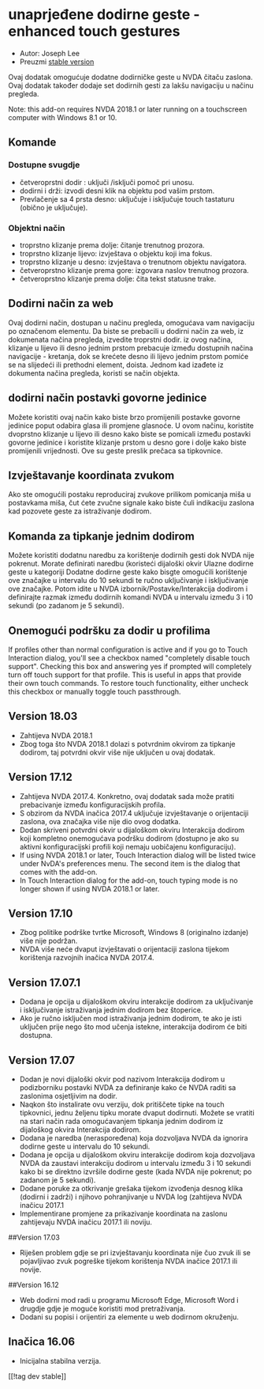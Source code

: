 # unaprjeđene dodirne geste -enhanced touch gestures #

* Autor: Joseph Lee
* Preuzmi [stable version][1]

Ovaj dodatak omogućuje dodatne dodirničke geste u NVDA čitaču zaslona. Ovaj
dodatak također dodaje set dodirnih gesti za lakšu navigaciju u načinu
pregleda.

Note: this add-on requires NVDA 2018.1 or later running on a touchscreen
computer with Windows 8.1 or 10.

## Komande

### Dostupne svugdje

* četveroprstni dodir : uključi /isključi pomoč pri unosu.
* dodirni i drži: izvodi desni klik na objektu pod vašim prstom.
* Prevlačenje sa 4 prsta desno: uključuje i isključuje touch tastaturu
  (obično je uključuje).

### Objektni način

* troprstno klizanje prema dolje: čitanje trenutnog prozora.
* troprstno klizanje lijevo: izvještava o objektu koji ima fokus.
* troprstno klizanje u desno: izvještava o trenutnom objektu navigatora.
* četveroprstno klizanje prema gore: izgovara naslov trenutnog prozora.
* četveroprstno klizanje prema dolje: čita tekst statusne trake.

## Dodirni način za web

Ovaj dodirni način, dostupan u načinu pregleda, omogućava vam navigaciju po
označenom elementu. Da biste se prebacili u dodirni način za web, iz
dokumenata načina pregleda, izvedite troprstni dodir. iz ovog načina,
klizanje u lijevo ili desno jednim prstom prebacuje između dostupnih načina
navigacije - kretanja, dok se krećete desno ili lijevo jednim prstom pomiće
se na slijedeći ili prethodni element, doista. Jednom kad izađete iz
dokumenta načina pregleda, koristi se način objekta.

## dodirni način postavki govorne jedinice

Možete koristiti ovaj način kako biste brzo promijenili postavke govorne
jedinice poput odabira glasa ili promjene glasnoće. U ovom načinu, koristite
dvoprstno klizanje u lijevo ili desno kako biste se pomicali između postavki
govorne jedinice i koristite klizanje prstom u desno gore i dolje kako biste
promijenili vrijednosti. Ove su geste preslik prečaca sa tipkovnice.

## Izvještavanje koordinata zvukom

Ako ste omogućili postaku reproduciraj zvukove prilikom pomicanja miša u
postavkama miša, čut ćete zvučne signale kako biste čuli indikaciju zaslona
kad pozovete geste za istraživanje dodirom.

## Komanda za tipkanje jednim dodirom 

Možete koristiti dodatnu naredbu za korištenje dodirnih gesti dok NVDA nije
pokrenut. Morate definirati naredbu (koristeći dijaloški okvir Ulazne
dodirne geste u kategoriji Dodatne dodirne geste kako bisgte omogućili
korištenje ove značajke u intervalu do 10 sekundi te ručno uključivanje i
isključivanje ove značajke. Potom idite u NVDA izbornik/Postavke/Interakcija
dodirom i definirajte razmak između dodirnih komandi NVDA u intervalu između
3 i 10 sekundi (po zadanom je 5 sekundi).

## Onemogući podršku za dodir u profilima 

If profiles other than normal configuration is active and if you go to Touch
Interaction dialog, you'll see a checkbox named "completely disable touch
support". Checking this box and answering yes if prompted will completely
turn off touch support for that profile. This is useful in apps that provide
their own touch commands. To restore touch functionality, either uncheck
this checkbox or manually toggle touch passthrough.

## Version 18.03

* Zahtijeva NVDA 2018.1
* Zbog toga što NVDA 2018.1 dolazi s potvrdnim okvirom za tipkanje dodirom,
  taj potvrdni okvir više nije uključen u ovaj dodatak.

## Version 17.12

* Zahtijeva NVDA 2017.4. Konkretno, ovaj dodatak sada može pratiti
  prebacivanje između konfiguracijskih profila.
* S obzirom da NVDA inačica 2017.4 uključuje izvještavanje o orijentaciji
  zaslona, ova značajka više nije dio ovog dodatka.
* Dodan skriveni potvrdni okvir u dijaloškom okviru Interakcija dodirom koji
  kompletno onemogućava podršku dodirom (dostupno je ako su aktivni
  konfiguracijski profili koji nemaju uobičajenu konfiguraciju).
* If using NVDA 2018.1 or later, Touch Interaction dialog will be listed
  twice under NvDA's preferences menu. The second item is the dialog that
  comes with the add-on.
* In Touch Interaction dialog for the add-on, touch typing mode is no longer
  shown if using NVDA 2018.1 or later.

## Version 17.10

* Zbog politike podrške tvrtke Microsoft, Windows 8 (originalno izdanje)
  više nije podržan.
* NVDA više neće dvaput izvještavati o orijentaciji zaslona tijekom
  korištenja razvojnih inačica NVDA 2017.4.

## Version 17.07.1

* Dodana je opcija u dijaloškom okviru interakcije dodirom za uključivanje i
  isključivanje istraživanja jednim dodirom bez štoperice.
* Ako je ručno isključen mod istraživanja jednim dodirom, te ako je isti
  uključen prije nego što mod učenja istekne, interakcija dodirom će biti
  dostupna.

## Version 17.07

* Dodan je novi dijaloški okvir pod nazivom Interakcija dodirom u
  podizborniku postavki NVDA za definiranje kako će NVDA raditi sa zaslonima
  osjetljivim na dodir.
* Naqkon što instalirate ovu verziju, dok pritiščete tipke na touch
  tipkovnici, jednu željenu tipku morate dvaput dodirnuti. Možete se vratiti
  na stari način rada omogućavanjem tipkanja jednim dodirom iz dijaloškog
  okvira Interakcija dodirom.
* Dodana je naredba (neraspoređena) koja dozvoljava NVDA da ignorira dodirne
  geste u intervalu do 10 sekundi.
* Dodana je opcija u dijaloškom okviru interakcije dodirom koja dozvoljava
  NVDA da zaustavi interakciju dodirom u intervalu između 3 i 10 sekundi
  kako bi se direktno izvršile dodirne geste (kada NVDA nije pokrenut; po
  zadanom je 5 sekundi).
* Dodane poruke za otkrivanje grešaka tijekom izvođenja desnog klika
  (dodirni i zadrži) i njihovo pohranjivanje u NVDA log (zahtijeva NVDA
  inačicu 2017.1
* Implementirane promjene za prikazivanje koordinata na zaslonu zahtijevaju
  NVDA inačicu 2017.1 ili noviju.

##Version 17.03

* Riješen problem gdje se pri izvještavanju koordinata nije čuo zvuk ili se
  pojavljivao zvuk pogreške tijekom korištenja NVDA inačice 2017.1 ili
  novije.

##Version 16.12

* Web dodirni mod radi u programu Microsoft Edge, Microsoft Word i drugdje
  gdje je moguće koristiti mod pretraživanja.
* Dodani su popisi i orijentiri za elemente u web dodirnom okruženju.

## Inačica 16.06

* Inicijalna stabilna verzija.

[[!tag dev stable]]

[1]: http://addons.nvda-project.org/files/get.php?file=ets
